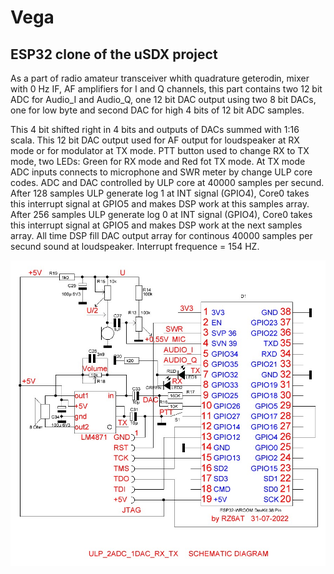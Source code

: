 # Vega
## ESP32 clone of the uSDX project

As a part of radio amateur transceiver whith quadrature geterodin, mixer with 0 Hz IF, AF amplifiers for I and Q channels, this part contains two 12 bit ADC for Audio_I and Audio_Q, one 12 bit DAC output using two 8 bit DACs, one for low byte and second DAC for high 4 bits of 12 bit ADC samples.

This 4 bit shifted right in 4 bits and outputs of DACs summed with 1:16 scala. This 12 bit DAC output used for AF output for loudspeaker at RX mode or for modulator at TX mode. PTT button used to change RX to TX mode, two LEDs: Green for RX mode and Red fot TX mode. At TX mode ADC inputs connects to microphone and SWR meter by change ULP core codes. ADC and DAC controlled by ULP core at 40000 samples per secund. After 128 samples ULP generate log 1 at INT signal (GPIO4), Core0 takes this interrupt signal at GPIO5 and makes DSP work at this samples array. After 256 samples ULP generate log 0 at INT signal (GPIO4), Core0 takes this interrupt signal at GPIO5 and makes DSP work at the next samples array. All time DSP fill DAC output array for continous 40000 samples per secund sound at loudspeaker. Interrupt frequence = 154 HZ.

![Schematic diagram](ULP_2ADC_1DAC_RX_TX.JPG?raw=true "Schematic diagram")
